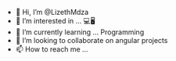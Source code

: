 - 👋 Hi, I’m @LizethMdza
- 👀 I’m interested in ... 💻🖥️
- 🌱 I’m currently learning ... Programming
- 💞️ I’m looking to collaborate on angular projects
- 📫 How to reach me ...

<!---
LizethMdza/LizethMdza is a ✨ special ✨ repository because its `README.md` (this file) appears on your GitHub profile.
You can click the Preview link to take a look at your changes.
--->
